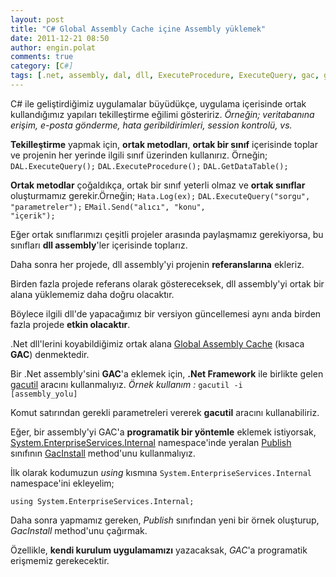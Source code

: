 ```yaml
---
layout: post
title: "C# Global Assembly Cache içine Assembly yüklemek"
date: 2011-12-21 08:50
author: engin.polat
comments: true
category: [C#]
tags: [.net, assembly, dal, dll, ExecuteProcedure, ExecuteQuery, gac, gacinstall, gacutil, global assembly cache, install, publish, System.EnterpriseServices, System.EnterpriseServices.Internal, System.Security, System.Security.SecurityException]
---
```

C# ile geliştirdiğimiz uygulamalar büyüdükçe, uygulama içerisinde ortak kullandığımız yapıları tekilleştirme eğilimi gösteririz. *Örneğin; veritabanına erişim, e-posta gönderme, hata geribildirimleri, session kontrolü, vs.*

**Tekilleştirme** yapmak için, **ortak metodları**, **ortak bir sınıf** içerisinde toplar ve projenin her yerinde ilgili sınıf üzerinden kullanırız. Örneğin;
<code>DAL.ExecuteQuery();</code>
<code>DAL.ExecuteProcedure();</code>
<code>DAL.GetDataTable();</code>

**Ortak metodlar** çoğaldıkça, ortak bir sınıf yeterli olmaz ve **ortak sınıflar** oluşturmamız gerekir.Örneğin;
<code>Hata.Log(ex);</code>
<code>DAL.ExecuteQuery("sorgu", "parametreler");</code>
<code>EMail.Send("alıcı", "konu", "içerik");</code>

Eğer ortak sınıflarımızı çeşitli projeler arasında paylaşmamız gerekiyorsa, bu sınıfları **dll assembly**'ler içerisinde toplarız.

Daha sonra her projede, dll assembly'yi projenin **referanslarına** ekleriz.

Birden fazla projede referans olarak göstereceksek, dll assembly'yi ortak bir alana yüklememiz daha doğru olacaktır.

Böylece ilgili dll'de yapacağımız bir versiyon güncellemesi aynı anda birden fazla projede **etkin olacaktır**.

.Net dll'lerini koyabildiğimiz ortak alana <a href="http://msdn.microsoft.com/library/yf1d93sz.aspx" target="_blank">Global Assembly Cache</a> (kısaca **GAC**) denmektedir.

Bir .Net assembly'sini **GAC**'a eklemek için, **.Net Framework** ile birlikte gelen <a href="http://msdn.microsoft.com/library/ex0ss12c.aspx" target="_blank">gacutil</a> aracını kullanmalıyız. *Örnek kullanım :* <code>gacutil -i [assembly_yolu]</code>

Komut satırından gerekli parametreleri vererek **gacutil** aracını kullanabiliriz.

Eğer, bir assembly'yi GAC'a **programatik bir yöntemle** eklemek istiyorsak, [System.EnterpriseServices.Internal](http://msdn.microsoft.com/library/twk4f69d.aspx) namespace'inde yeralan [Publish](http://msdn.microsoft.com/library/system.enterpriseservices.internal.publish) sınıfının [GacInstall](http://msdn.microsoft.com/library/system.enterpriseservices.internal.publish.gacinstall) method'unu kullanmalıyız.

İlk olarak kodumuzun *using* kısmına <code>System.EnterpriseServices.Internal</code> namespace'ini ekleyelim;

<code>using System.EnterpriseServices.Internal;</code>

Daha sonra yapmamız gereken, *Publish* sınıfından yeni bir örnek oluşturup, *GacInstall* method'unu çağırmak.

<script src="https://gist.github.com/polatengin/c11266b16b5be2fb073c9a9d52983776.js?file=AddToGAC.cs"></script>

Özellikle, **kendi kurulum uygulamamızı** yazacaksak, *GAC*'a programatik erişmemiz gerekecektir.
